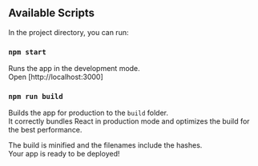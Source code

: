 ## Available Scripts

In the project directory, you can run:

### `npm start`

Runs the app in the development mode.\
Open [http://localhost:3000]

### `npm run build`

Builds the app for production to the `build` folder.\
It correctly bundles React in production mode and optimizes the build for the best performance.

The build is minified and the filenames include the hashes.\
Your app is ready to be deployed!

